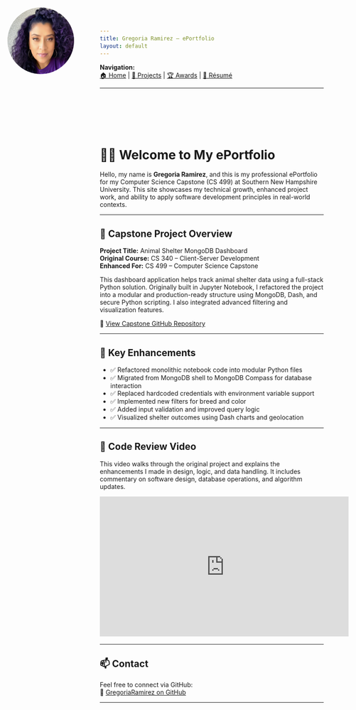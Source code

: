 ```yaml
---
title: Gregoria Ramirez – ePortfolio
layout: default
---
```


<!-- Navigation -->
**Navigation:**  
[🏠 Home](index.md) | [📂 Projects](projects.md) | [🏆 Awards](awards.md) | [📄 Résumé](resume.md)

---

<!-- Add this to style and position your profile photo -->
<style>
  .top-left-photo {
    position: absolute;
    top: 20px;
    left: 20px;
    width: 150px;
    height: 150px;
    border-radius: 50%;
    z-index: 1000;
  }

  .top-space {
    padding-top: 80px;
  }
</style>

<!-- Profile Image -->
<img src="/assets/myphoto.jpg" alt="Profile Photo" class="top-left-photo">

<!-- Adds vertical spacing below image -->
<div class="top-space"></div>

# 👩‍💻 Welcome to My ePortfolio

Hello, my name is **Gregoria Ramirez**, and this is my professional ePortfolio for my Computer Science Capstone (CS 499) at Southern New Hampshire University. This site showcases my technical growth, enhanced project work, and ability to apply software development principles in real-world contexts.

---

## 📁 Capstone Project Overview

**Project Title:** Animal Shelter MongoDB Dashboard  
**Original Course:** CS 340 – Client-Server Development  
**Enhanced For:** CS 499 – Computer Science Capstone

This dashboard application helps track animal shelter data using a full-stack Python solution. Originally built in Jupyter Notebook, I refactored the project into a modular and production-ready structure using MongoDB, Dash, and secure Python scripting. I also integrated advanced filtering and visualization features.

🔗 [View Capstone GitHub Repository](https://github.com/GregoriaRamirez/CS-499-Capstone)

---

## 🚀 Key Enhancements

- ✅ Refactored monolithic notebook code into modular Python files  
- ✅ Migrated from MongoDB shell to MongoDB Compass for database interaction  
- ✅ Replaced hardcoded credentials with environment variable support  
- ✅ Implemented new filters for breed and color  
- ✅ Added input validation and improved query logic  
- ✅ Visualized shelter outcomes using Dash charts and geolocation

---

## 🎥 Code Review Video

<p>
  This video walks through the original project and explains the enhancements I made in design, logic, and data handling. It includes commentary on software design, database operations, and algorithm updates.
</p>

<iframe 
  width="560" 
  height="315" 
  src="https://www.youtube.com/embed/NTrtEVuawBM" 
  title="AnimalShelter Code Review – CS 499 Capstone" 
  frameborder="0" 
  allow="accelerometer; autoplay; clipboard-write; encrypted-media; gyroscope; picture-in-picture" 
  allowfullscreen>
</iframe>

---

## 📫 Contact

Feel free to connect via GitHub:  
🔗 [GregoriaRamirez on GitHub](https://github.com/GregoriaRamirez)

---
